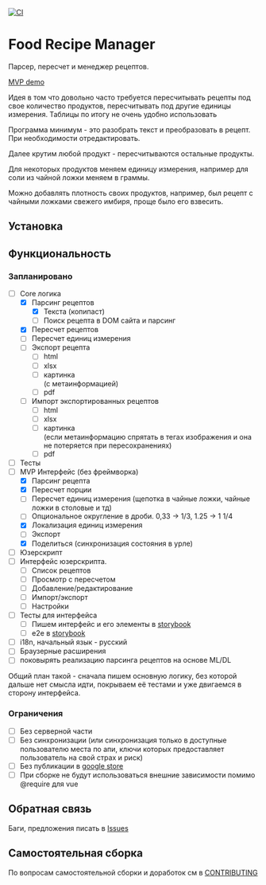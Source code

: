 [![CI](https://github.com/Apkawa/food_recipe_manager/actions/workflows/ci.yml/badge.svg)](https://github.com/Apkawa/food_recipe_manager/actions/workflows/ci.yml)


# Food Recipe Manager

Парсер, пересчет и менеджер рецептов.

[MVP demo](https://apkawa.github.io/food_recipe_manager/master/)

Идея в том что довольно часто требуется пересчитывать рецепты под свое количество продуктов, 
пересчитывать под другие единицы измерения.
Таблицы по итогу не очень удобно использовать

Программа минимум - это разобрать текст и преобразовать в рецепт. 
При необходимости отредактировать.

Далее крутим любой продукт - пересчитываются остальные продукты. 

Для некоторых продуктов меняем единицу измерения, например для соли из чайной ложки меняем в граммы.

Можно добавлять плотность своих продуктов, 
например, был рецепт с чайными ложками свежего имбиря, проще было его взвесить.


## Установка

## Функциональность

### Запланировано

- [ ] Core логика
  - [x] Парсинг рецептов
    - [x] Текста (копипаст)
    - [ ] Поиск рецепта в DOM сайта и парсинг
    
  - [x] Пересчет рецептов
  - [ ] Пересчет единиц измерения
  - [ ] Экспорт рецепта
    - [ ] html
    - [ ] xlsx
    - [ ] картинка \
      (с метаинформацией)
    - [ ] pdf
  - [ ] Импорт экспортированных рецептов
    - [ ] html
    - [ ] xlsx
    - [ ] картинка \
    (если метаинформацию спрятать в тегах изображения и она не потеряется при пересохранениях)
    - [ ] pdf
- [ ] Тесты 
- [ ] MVP Интерфейс (без фреймворка)
  - [x] Парсинг рецепта
  - [x] Пересчет порции
  - [ ] Пересчет единиц измерения (щепотка в чайные ложки, чайные ложки в столовые и тд)
  - [ ] Опциональное округление в дроби. 0,33 -> 1/3, 1.25 -> 1 1/4 
  - [x] Локализация единиц измерения 
  - [ ] Экспорт
  - [x] Поделиться (синхронизация состояния в урле)
- [ ] Юзерскрипт
- [ ] Интерфейс юзерскрипта. 
    - [ ] Список рецептов
    - [ ] Просмотр с пересчетом
    - [ ] Добавление/редактирование
    - [ ] Импорт/экспорт
    - [ ] Настройки
- [ ] Тесты для интерфейса
  - [ ] Пишем интерфейс и его элементы в [storybook](https://storybook.js.org/docs/vue/get-started/introduction)
  - [ ] e2e в [storybook](https://storybook.js.org/docs/vue/writing-tests/introduction)
- [ ] i18n, начальный язык - русский
- [ ] Браузерные расширения 
- [ ] поковырять реализацию парсинга рецептов на основе ML/DL 

Общий план такой - сначала пишем основную логику, без которой дальше нет смысла идти, 
покрываем её тестами и уже двигаемся в сторону интерфейса.

### Ограничения

- [ ] Без серверной части
- [ ] Без синхронизации (или синхронизация только в доступные пользователю места по апи,
ключи которых предоставляет пользователь на свой страх и риск)
- [ ] Без публикации в [google store](https://chrome.google.com/webstore/category/extensions?hl=ru)
- [ ] При сборке не будут использоваться внешние зависимости помимо @require для vue

## Обратная связь

Баги, предложения писать в [Issues](https://github.com/Apkawa/food_reciepe_manager/issues)

## Самостоятельная сборка

По вопросам самостоятельной сборки и доработок см в [CONTRIBUTING](./CONTRIBUTING.md)



